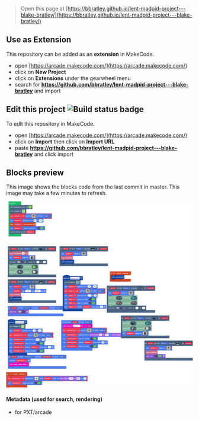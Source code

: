  


> Open this page at [https://bbratley.github.io/lent-madpid-project---blake-bratley/](https://bbratley.github.io/lent-madpid-project---blake-bratley/)

## Use as Extension

This repository can be added as an **extension** in MakeCode.

* open [https://arcade.makecode.com/](https://arcade.makecode.com/)
* click on **New Project**
* click on **Extensions** under the gearwheel menu
* search for **https://github.com/bbratley/lent-madpid-project---blake-bratley** and import

## Edit this project ![Build status badge](https://github.com/bbratley/lent-madpid-project---blake-bratley/workflows/MakeCode/badge.svg)

To edit this repository in MakeCode.

* open [https://arcade.makecode.com/](https://arcade.makecode.com/)
* click on **Import** then click on **Import URL**
* paste **https://github.com/bbratley/lent-madpid-project---blake-bratley** and click import

## Blocks preview

This image shows the blocks code from the last commit in master.
This image may take a few minutes to refresh.

![A rendered view of the blocks](https://github.com/bbratley/lent-madpid-project---blake-bratley/raw/master/.github/makecode/blocks.png)

#### Metadata (used for search, rendering)

* for PXT/arcade
<script src="https://makecode.com/gh-pages-embed.js"></script><script>makeCodeRender("{{ site.makecode.home_url }}", "{{ site.github.owner_name }}/{{ site.github.repository_name }}");</script>
